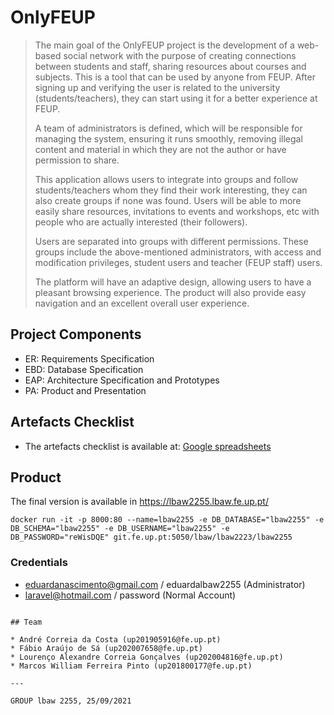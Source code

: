 # OnlyFEUP

> The main goal of the OnlyFEUP project is the development of a web-based social network with the purpose of creating connections between students and staff, sharing resources about courses and subjects. This is a tool that can be used by anyone from FEUP. After signing up and verifying the user is related to the university (students/teachers), they can start using it for a better experience at FEUP.
>
> A team of administrators is defined, which will be responsible for managing the system, ensuring it runs smoothly, removing illegal content and material in which they are not the author or have permission to share.
>
> This application allows users to integrate into groups and follow students/teachers whom they find their work interesting, they can also create groups if none was found. Users will be able to more easily share resources, invitations to events and workshops, etc with people who are actually interested (their followers).
>
> Users are separated into groups with different permissions. These groups include the above-mentioned administrators, with access and modification privileges, student users and teacher (FEUP staff) users.
>
> The platform will have an adaptive design, allowing users to have a pleasant browsing experience. The product will also provide easy navigation and an excellent overall user experience.


## Project Components

* ER: Requirements Specification
* EBD: Database Specification
* EAP: Architecture Specification and Prototypes
* PA: Product and Presentation

## Artefacts Checklist

* The artefacts checklist is available at: [Google spreadsheets](https://docs.google.com/spreadsheets/d/14yszoHqUxl4diFyuA2qboFUxkXF26WCMqOoagh-Nhik/edit#gid=537406521)

## Product

The final version is available in https://lbaw2255.lbaw.fe.up.pt/

```code
docker run -it -p 8000:80 --name=lbaw2255 -e DB_DATABASE="lbaw2255" -e DB_SCHEMA="lbaw2255" -e DB_USERNAME="lbaw2255" -e DB_PASSWORD="reWisDQE" git.fe.up.pt:5050/lbaw/lbaw2223/lbaw2255
```

### Credentials

- eduardanascimento@gmail.com / eduardalbaw2255 (Administrator)
- laravel@hotmail.com / password (Normal Account)
```

## Team

* André Correia da Costa (up201905916@fe.up.pt)
* Fábio Araújo de Sá (up202007658@fe.up.pt)
* Lourenço Alexandre Correia Gonçalves (up202004816@fe.up.pt)
* Marcos William Ferreira Pinto (up201800177@fe.up.pt)

---

GROUP lbaw 2255, 25/09/2021